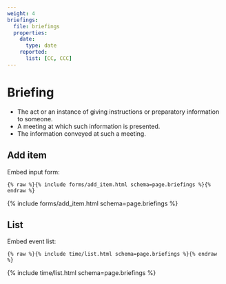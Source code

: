 ```yaml
---
weight: 4
briefings:
  file: briefings
  properties:
    date:
      type: date
    reported:
      list: [CC, CCC]
---
```


# Briefing

- The act or an instance of giving instructions or preparatory information to someone.
- A meeting at which such information is presented.
- The information conveyed at such a meeting.

## Add item

Embed input form:

```liquid
{% raw %}{% include forms/add_item.html schema=page.briefings %}{% endraw %}
```

{% include forms/add_item.html schema=page.briefings %}

## List

Embed event list:

```liquid
{% raw %}{% include time/list.html schema=page.briefings %}{% endraw %}
```

{% include time/list.html schema=page.briefings %}

